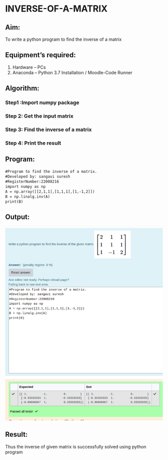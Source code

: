 # INVERSE-OF-A-MATRIX

## Aim:

To write a python program to find the inverse of a matrix

## Equipment’s required:

1. 	Hardware – PCs
2. 	Anaconda – Python 3.7 Installation / Moodle-Code Runner

## Algorithm:

### Step1 :Import numpy package 
### Step 2: Get the input matrix
### Step 3: Find the inverse of a matrix
### Step 4: Print the result

## Program:
```
#Program to find the inverse of a matrix.
#Developed by: sangavi suresh
#RegisterNumber:22008216
import numpy as np
A = np.array([[2,1,1],[1,1,1],[1,-1,2]])
B = np.linalg.inv(A)
print(B)
```

## Output:
![](.\inverse.png)
## Result:
Thus the inverse of given matrix is successfully solved using python program

